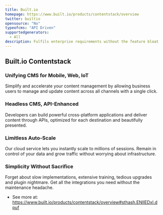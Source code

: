 ```yaml
---
title: Built.io
homepage: https://www.built.io/products/contentstack/overview
twitter: builtio
opensource: "No"
typeofcms: "API Driven"
supportedgenerators:
  - All
description: Fulfils enterprise requirements without the feature bloat like with traditional CMS's.
---
```

## Built.io Contentstack

### Unifying CMS for Mobile, Web, IoT
Simplify and accelerate your content management by allowing business users to manage and update content across all channels with a single click.

### Headless CMS, API-Enhanced
Developers can build powerful cross-platform applications and deliver content through APIs, optimized for each destination and beautifully presented.

### Limitless Auto-Scale
Our cloud service lets you instantly scale to millions of sessions. Remain in control of your data and grow traffic without worrying about infrastructure.

### Simplicity Without Sacrifice
Forget about slow implementations, extensive training, tedious upgrades and plugin nightmare. Get all the integrations you need without the maintenance headache.

- See more at: https://www.built.io/products/contentstack/overview#sthash.ENIlEDxI.dpuf
